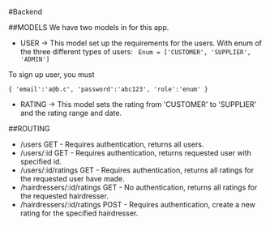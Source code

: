 #Backend

##MODELS
We have two models in for this app. 

* USER -> This model set up the requirements for the users. 
With enum of the three different types of users:
`
Enum = ['CUSTOMER', 'SUPPLIER', 'ADMIN']`

To sign up user, you must

`
 {
	 'email':'a@b.c',
	 'password':'abc123',
	 'role':'enum'
 }
 `
* RATING -> This model sets the rating from 'CUSTOMER' to 'SUPPLIER' and the rating range and date. 

##ROUTING
* /users GET - Requires authentication, returns all users.
* /users/:id GET - Requires authentication, returns requested user with specified id.
* /users/:id/ratings GET - Requires authentication, returns all ratings for the requested user have made.
* /hairdressers/:id/ratings GET - No authentication, returns all ratings for the requested hairdresser.
* /hairdressers/:id/ratings POST - Requires authentication, create a new rating for the specified hairdresser.



